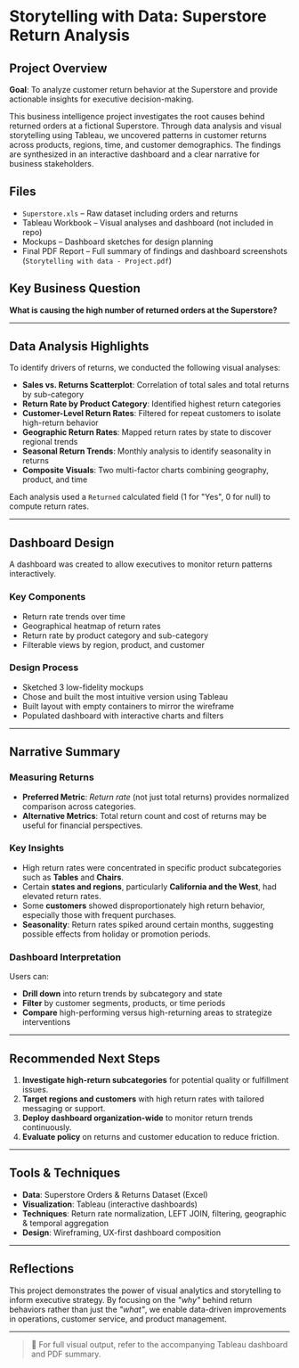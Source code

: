 # Storytelling with Data: Superstore Return Analysis

## Project Overview

**Goal**: To analyze customer return behavior at the Superstore and provide actionable insights for executive decision-making.

This business intelligence project investigates the root causes behind returned orders at a fictional Superstore. Through data analysis and visual storytelling using Tableau, we uncovered patterns in customer returns across products, regions, time, and customer demographics. The findings are synthesized in an interactive dashboard and a clear narrative for business stakeholders.

## Files

- `Superstore.xls` – Raw dataset including orders and returns
- Tableau Workbook – Visual analyses and dashboard (not included in repo)
- Mockups – Dashboard sketches for design planning
- Final PDF Report – Full summary of findings and dashboard screenshots (`Storytelling with data - Project.pdf`)

## Key Business Question

**What is causing the high number of returned orders at the Superstore?**

---

## Data Analysis Highlights

To identify drivers of returns, we conducted the following visual analyses:

- **Sales vs. Returns Scatterplot**: Correlation of total sales and total returns by sub-category  
- **Return Rate by Product Category**: Identified highest return categories  
- **Customer-Level Return Rates**: Filtered for repeat customers to isolate high-return behavior  
- **Geographic Return Rates**: Mapped return rates by state to discover regional trends  
- **Seasonal Return Trends**: Monthly analysis to identify seasonality in returns  
- **Composite Visuals**: Two multi-factor charts combining geography, product, and time

Each analysis used a `Returned` calculated field (1 for "Yes", 0 for null) to compute return rates.

---

## Dashboard Design

A dashboard was created to allow executives to monitor return patterns interactively.

### Key Components

- Return rate trends over time
- Geographical heatmap of return rates
- Return rate by product category and sub-category
- Filterable views by region, product, and customer

### Design Process

- Sketched 3 low-fidelity mockups
- Chose and built the most intuitive version using Tableau
- Built layout with empty containers to mirror the wireframe
- Populated dashboard with interactive charts and filters

---

## Narrative Summary

### Measuring Returns

- **Preferred Metric**: *Return rate* (not just total returns) provides normalized comparison across categories.
- **Alternative Metrics**: Total return count and cost of returns may be useful for financial perspectives.

### Key Insights

- High return rates were concentrated in specific product subcategories such as **Tables** and **Chairs**.
- Certain **states and regions**, particularly **California and the West**, had elevated return rates.
- Some **customers** showed disproportionately high return behavior, especially those with frequent purchases.
- **Seasonality**: Return rates spiked around certain months, suggesting possible effects from holiday or promotion periods.

### Dashboard Interpretation

Users can:
- **Drill down** into return trends by subcategory and state
- **Filter** by customer segments, products, or time periods
- **Compare** high-performing versus high-returning areas to strategize interventions

---

## Recommended Next Steps

1. **Investigate high-return subcategories** for potential quality or fulfillment issues.
2. **Target regions and customers** with high return rates with tailored messaging or support.
3. **Deploy dashboard organization-wide** to monitor return trends continuously.
4. **Evaluate policy** on returns and customer education to reduce friction.

---

## Tools & Techniques

- **Data**: Superstore Orders & Returns Dataset (Excel)
- **Visualization**: Tableau (interactive dashboards)
- **Techniques**: Return rate normalization, LEFT JOIN, filtering, geographic & temporal aggregation
- **Design**: Wireframing, UX-first dashboard composition

---

## Reflections

This project demonstrates the power of visual analytics and storytelling to inform executive strategy. By focusing on the *"why"* behind return behaviors rather than just the *"what"*, we enable data-driven improvements in operations, customer service, and product management.

---

> 📁 For full visual output, refer to the accompanying Tableau dashboard and PDF summary.

